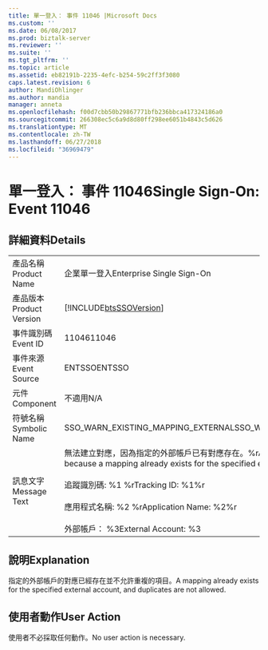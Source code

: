 ```yaml
---
title: 單一登入： 事件 11046 |Microsoft Docs
ms.custom: ''
ms.date: 06/08/2017
ms.prod: biztalk-server
ms.reviewer: ''
ms.suite: ''
ms.tgt_pltfrm: ''
ms.topic: article
ms.assetid: eb82191b-2235-4efc-b254-59c2ff3f3080
caps.latest.revision: 6
author: MandiOhlinger
ms.author: mandia
manager: anneta
ms.openlocfilehash: f00d7cbb50b29867771bfb236bbca417324186a0
ms.sourcegitcommit: 266308ec5c6a9d8d80ff298ee6051b4843c5d626
ms.translationtype: MT
ms.contentlocale: zh-TW
ms.lasthandoff: 06/27/2018
ms.locfileid: "36969479"
---
```

# <a name="single-sign-on-event-11046"></a><span data-ttu-id="8c7de-102">單一登入： 事件 11046</span><span class="sxs-lookup"><span data-stu-id="8c7de-102">Single Sign-On: Event 11046</span></span>
## <a name="details"></a><span data-ttu-id="8c7de-103">詳細資料</span><span class="sxs-lookup"><span data-stu-id="8c7de-103">Details</span></span>  
  
|                 |                                                                                                                                                                                                         |
|-----------------|---------------------------------------------------------------------------------------------------------------------------------------------------------------------------------------------------------|
|  <span data-ttu-id="8c7de-104">產品名稱</span><span class="sxs-lookup"><span data-stu-id="8c7de-104">Product Name</span></span>   |                                                                                        <span data-ttu-id="8c7de-105">企業單一登入</span><span class="sxs-lookup"><span data-stu-id="8c7de-105">Enterprise Single Sign-On</span></span>                                                                                        |
| <span data-ttu-id="8c7de-106">產品版本</span><span class="sxs-lookup"><span data-stu-id="8c7de-106">Product Version</span></span> |                                                                       [!INCLUDE[btsSSOVersion](../includes/btsssoversion-md.md)]                                                                        |
|    <span data-ttu-id="8c7de-107">事件識別碼</span><span class="sxs-lookup"><span data-stu-id="8c7de-107">Event ID</span></span>     |                                                                                                  <span data-ttu-id="8c7de-108">11046</span><span class="sxs-lookup"><span data-stu-id="8c7de-108">11046</span></span>                                                                                                  |
|  <span data-ttu-id="8c7de-109">事件來源</span><span class="sxs-lookup"><span data-stu-id="8c7de-109">Event Source</span></span>   |                                                                                                 <span data-ttu-id="8c7de-110">ENTSSO</span><span class="sxs-lookup"><span data-stu-id="8c7de-110">ENTSSO</span></span>                                                                                                  |
|    <span data-ttu-id="8c7de-111">元件</span><span class="sxs-lookup"><span data-stu-id="8c7de-111">Component</span></span>    |                                                                                                   <span data-ttu-id="8c7de-112">不適用</span><span class="sxs-lookup"><span data-stu-id="8c7de-112">N/A</span></span>                                                                                                   |
|  <span data-ttu-id="8c7de-113">符號名稱</span><span class="sxs-lookup"><span data-stu-id="8c7de-113">Symbolic Name</span></span>  |                                                                                   <span data-ttu-id="8c7de-114">SSO_WARN_EXISTING_MAPPING_EXTERNAL</span><span class="sxs-lookup"><span data-stu-id="8c7de-114">SSO_WARN_EXISTING_MAPPING_EXTERNAL</span></span>                                                                                    |
|  <span data-ttu-id="8c7de-115">訊息文字</span><span class="sxs-lookup"><span data-stu-id="8c7de-115">Message Text</span></span>   | <span data-ttu-id="8c7de-116">無法建立對應，因為指定的外部帳戶已有對應存在。%r</span><span class="sxs-lookup"><span data-stu-id="8c7de-116">A mapping could not be created because a mapping already exists for the specified external account.%r</span></span><br /><br /> <span data-ttu-id="8c7de-117">追蹤識別碼: %1 %r</span><span class="sxs-lookup"><span data-stu-id="8c7de-117">Tracking ID: %1%r</span></span><br /><br /> <span data-ttu-id="8c7de-118">應用程式名稱: %2 %r</span><span class="sxs-lookup"><span data-stu-id="8c7de-118">Application Name: %2%r</span></span><br /><br /> <span data-ttu-id="8c7de-119">外部帳戶： %3</span><span class="sxs-lookup"><span data-stu-id="8c7de-119">External Account: %3</span></span> |
  
## <a name="explanation"></a><span data-ttu-id="8c7de-120">說明</span><span class="sxs-lookup"><span data-stu-id="8c7de-120">Explanation</span></span>  
 <span data-ttu-id="8c7de-121">指定的外部帳戶的對應已經存在並不允許重複的項目。</span><span class="sxs-lookup"><span data-stu-id="8c7de-121">A mapping already exists for the specified external account, and duplicates are not allowed.</span></span>  
  
## <a name="user-action"></a><span data-ttu-id="8c7de-122">使用者動作</span><span class="sxs-lookup"><span data-stu-id="8c7de-122">User Action</span></span>  
 <span data-ttu-id="8c7de-123">使用者不必採取任何動作。</span><span class="sxs-lookup"><span data-stu-id="8c7de-123">No user action is necessary.</span></span>